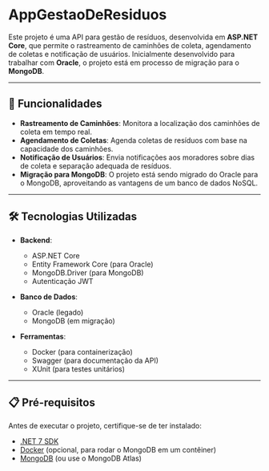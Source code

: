 # AppGestaoDeResiduos

Este projeto é uma API para gestão de resíduos, desenvolvida em **ASP.NET Core**, que permite o rastreamento de caminhões de coleta, agendamento de coletas e notificação de usuários. Inicialmente desenvolvido para trabalhar com **Oracle**, o projeto está em processo de migração para o **MongoDB**.

---

## 🚀 Funcionalidades

- **Rastreamento de Caminhões**: Monitora a localização dos caminhões de coleta em tempo real.
- **Agendamento de Coletas**: Agenda coletas de resíduos com base na capacidade dos caminhões.
- **Notificação de Usuários**: Envia notificações aos moradores sobre dias de coleta e separação adequada de resíduos.
- **Migração para MongoDB**: O projeto está sendo migrado do Oracle para o MongoDB, aproveitando as vantagens de um banco de dados NoSQL.

---

## 🛠️ Tecnologias Utilizadas

- **Backend**:
  - ASP.NET Core
  - Entity Framework Core (para Oracle)
  - MongoDB.Driver (para MongoDB)
  - Autenticação JWT

- **Banco de Dados**:
  - Oracle (legado)
  - MongoDB (em migração)

- **Ferramentas**:
  - Docker (para containerização)
  - Swagger (para documentação da API)
  - XUnit (para testes unitários)

---

## 📋 Pré-requisitos

Antes de executar o projeto, certifique-se de ter instalado:

- [.NET 7 SDK](https://dotnet.microsoft.com/download/dotnet/7.0)
- [Docker](https://www.docker.com/) (opcional, para rodar o MongoDB em um contêiner)
- [MongoDB](https://www.mongodb.com/try/download/community) (ou use o MongoDB Atlas)